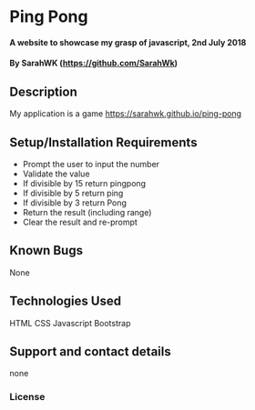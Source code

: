 # Ping Pong

#### A website to showcase my grasp of javascript, 2nd July 2018

#### By SarahWK (https://github.com/SarahWk)

## Description
My application is a game
https://sarahwk.github.io/ping-pong
## Setup/Installation Requirements
* Prompt the user to input the number
* Validate the value
* If divisible by 15 return pingpong
* If divisible by 5 return ping
* If divisible by 3 return Pong
* Return the result (including range)
* Clear the result and re-prompt

## Known Bugs
None
## Technologies Used
HTML
CSS
Javascript
Bootstrap
## Support and contact details
none
### License

